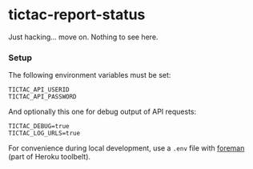 tictac-report-status
====================

Just hacking... move on. Nothing to see here.

### Setup

The following environment variables must be set:
```
TICTAC_API_USERID
TICTAC_API_PASSWORD
```

And optionally this one for debug output of API requests:
```
TICTAC_DEBUG=true
TICTAC_LOG_URLS=true
```

For convenience during local development, use a ``.env`` file with [foreman](https://www.npmjs.org/package/foreman) (part of Heroku toolbelt).
